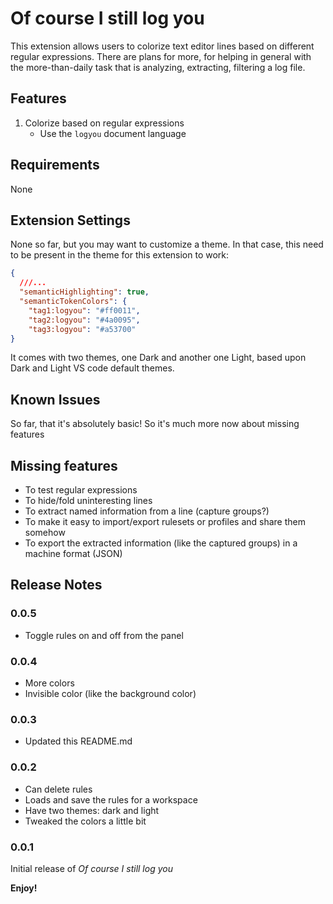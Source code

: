 # Of course I still log you

This extension allows users to colorize text editor lines based on different regular expressions. There are plans for more, for helping in general with the more-than-daily task that is analyzing, extracting, filtering a log file.

## Features

1. Colorize based on regular expressions
     - Use the `logyou` document language

## Requirements

None

## Extension Settings

None so far, but you may want to customize a theme. In that case, this need to be present in the theme for this extension to work:

```json
{
  ///...
  "semanticHighlighting": true,
  "semanticTokenColors": {
    "tag1:logyou": "#ff0011",
    "tag2:logyou": "#4a0095",
    "tag3:logyou": "#a53700"
}
```
It comes with two themes, one Dark and another one Light, based upon Dark and Light VS code default themes.

## Known Issues

So far, that it's absolutely basic! So it's much more now about missing features

## Missing features

- To test regular expressions
- To hide/fold uninteresting lines
- To extract named information from a line (capture groups?)
- To make it easy to import/export rulesets or profiles and share them somehow
- To export the extracted information (like the captured groups) in a machine format (JSON)

## Release Notes

### 0.0.5

- Toggle rules on and off from the panel

### 0.0.4

- More colors 
- Invisible color (like the background color)

### 0.0.3

- Updated this README.md

### 0.0.2

- Can delete rules
- Loads and save the rules for a workspace
- Have two themes: dark and light
- Tweaked the colors a little bit

### 0.0.1

Initial release of *Of course I still log you*

**Enjoy!**
